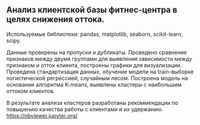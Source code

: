 ## Анализ клиентской базы фитнес-центра в целях снижения оттока.

Используемые библиотеки: pandas, matplotlib, seaborn, scikit-learn, scipy.

Данные проверены на пропуски и дубликаты. Проведено сравнение признаков между двумя группами для выявления зависимости между признаком и отток клиента, построены графики для визуализации.
Проведена стандартизация данных, обучение модели на train-выборке логистической регрессией, случайным лесом. Построена модель на основании алгоритма K-means, выявлены кластеры с наибольшим оттоком клиентов.

В результате анализа кластеров разработаны рекоммендации по повышению качества работы с клиентами и их удержанию. 
https://nbviewer.jupyter.org/
